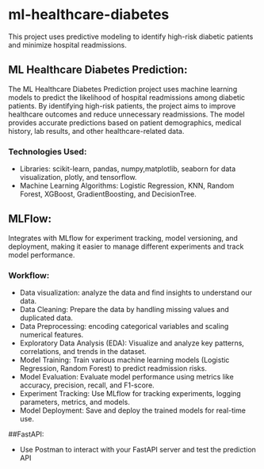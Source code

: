 # ml-healthcare-diabetes
This project uses predictive modeling to identify high-risk diabetic patients and minimize hospital readmissions.

## ML Healthcare Diabetes Prediction:
The ML Healthcare Diabetes Prediction project uses machine learning models to predict the likelihood of hospital readmissions among diabetic patients. By identifying high-risk patients, the project aims to improve healthcare outcomes and reduce unnecessary readmissions.
The model provides accurate predictions based on patient demographics, medical history, lab results, and other healthcare-related data.

### Technologies Used:
- Libraries: scikit-learn, pandas, numpy,matplotlib, seaborn for data visualization, plotly, and tensorflow.
- Machine Learning Algorithms: Logistic Regression, KNN, Random Forest, XGBoost, GradientBoosting, and DecisionTree.

## MLFlow:
Integrates with MLflow for experiment tracking, model versioning, and deployment, making it easier to manage different experiments and track model performance.

### Workflow:
- Data visualization: analyze the data and find insights to understand our data. 
- Data Cleaning: Prepare the data by handling missing values and duplicated data.
- Data Preprocessing: encoding categorical variables and scaling numerical features.
- Exploratory Data Analysis (EDA): Visualize and analyze key patterns, correlations, and trends in the dataset.
- Model Training: Train various machine learning models (Logistic Regression, Random Forest) to predict readmission risks.
- Model Evaluation: Evaluate model performance using metrics like accuracy, precision, recall, and F1-score.
- Experiment Tracking: Use MLflow for tracking experiments, logging parameters, metrics, and models.
- Model Deployment: Save and deploy the trained models for real-time use.
  
##FastAPI:
- Use Postman to interact with your FastAPI server and test the prediction API
